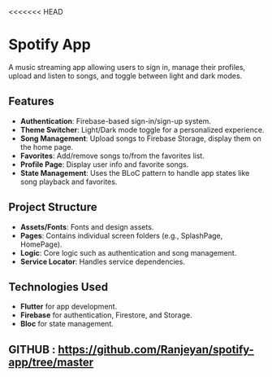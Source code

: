 <<<<<<< HEAD

# Spotify App

A music streaming app allowing users to sign in, manage their profiles, upload and listen to songs, and toggle between light and dark modes.

## Features
- **Authentication**: Firebase-based sign-in/sign-up system.
- **Theme Switcher**: Light/Dark mode toggle for a personalized experience.
- **Song Management**: Upload songs to Firebase Storage, display them on the home page.
- **Favorites**: Add/remove songs to/from the favorites list.
- **Profile Page**: Display user info and favorite songs.
- **State Management**: Uses the BLoC pattern to handle app states like song playback and favorites.

## Project Structure
- **Assets/Fonts**: Fonts and design assets.
- **Pages**: Contains individual screen folders (e.g., SplashPage, HomePage).
- **Logic**: Core logic such as authentication and song management.
- **Service Locator**: Handles service dependencies.



## Technologies Used
- **Flutter** for app development.
- **Firebase** for authentication, Firestore, and Storage.
- **Bloc** for state management.

## GITHUB : https://github.com/Ranjeyan/spotify-app/tree/master

